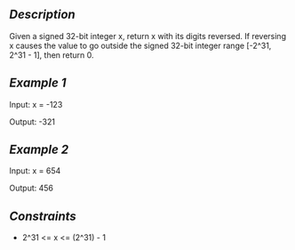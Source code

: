 ## _Description_ 
Given a signed 32-bit integer x, return x with its digits reversed. If reversing x causes the value to go outside the signed 32-bit integer range [-2^31, 2^31 - 1], then return 0.

## _Example 1_
Input: x = -123

Output: -321

## _Example 2_
Input: x = 654

Output: 456

## _Constraints_
- 2^31 <= x <= (2^31) - 1

